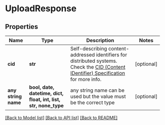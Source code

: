 # UploadResponse


## Properties
Name | Type | Description | Notes
------------ | ------------- | ------------- | -------------
**cid** | **str** | Self-describing content-addressed identifiers for distributed systems. Check the [CID (Content IDentifier) Specification](https://github.com/multiformats/cid) for more info. | [optional] 
**any string name** | **bool, date, datetime, dict, float, int, list, str, none_type** | any string name can be used but the value must be the correct type | [optional]

[[Back to Model list]](../README.md#documentation-for-models) [[Back to API list]](../README.md#documentation-for-api-endpoints) [[Back to README]](../README.md)


